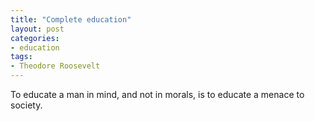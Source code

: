 ```yaml
---
title: "Complete education"
layout: post
categories:
- education
tags:
- Theodore Roosevelt
---
```


To educate a man in mind, and not in morals, is to educate a menace to society.
